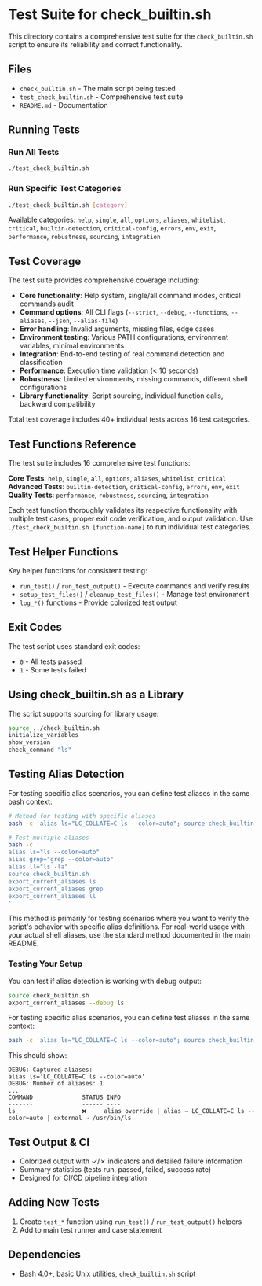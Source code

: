 # Test Suite for check_builtin.sh

This directory contains a comprehensive test suite for the `check_builtin.sh` script to ensure its reliability and correct functionality.

## Files

- `check_builtin.sh` - The main script being tested
- `test_check_builtin.sh` - Comprehensive test suite
- `README.md` - Documentation

## Running Tests

### Run All Tests
```bash
./test_check_builtin.sh
```

### Run Specific Test Categories
```bash
./test_check_builtin.sh [category]
```

Available categories: `help`, `single`, `all`, `options`, `aliases`, `whitelist`, `critical`, `builtin-detection`, `critical-config`, `errors`, `env`, `exit`, `performance`, `robustness`, `sourcing`, `integration`

## Test Coverage

The test suite provides comprehensive coverage including:

- **Core functionality**: Help system, single/all command modes, critical commands audit
- **Command options**: All CLI flags (`--strict`, `--debug`, `--functions`, `--aliases`, `--json`, `--alias-file`)
- **Error handling**: Invalid arguments, missing files, edge cases
- **Environment testing**: Various PATH configurations, environment variables, minimal environments
- **Integration**: End-to-end testing of real command detection and classification
- **Performance**: Execution time validation (< 10 seconds)
- **Robustness**: Limited environments, missing commands, different shell configurations
- **Library functionality**: Script sourcing, individual function calls, backward compatibility

Total test coverage includes 40+ individual tests across 16 test categories.

## Test Functions Reference

The test suite includes 16 comprehensive test functions:

**Core Tests**: `help`, `single`, `all`, `options`, `aliases`, `whitelist`, `critical`  
**Advanced Tests**: `builtin-detection`, `critical-config`, `errors`, `env`, `exit`  
**Quality Tests**: `performance`, `robustness`, `sourcing`, `integration`

Each test function thoroughly validates its respective functionality with multiple test cases, proper exit code verification, and output validation. Use `./test_check_builtin.sh [function-name]` to run individual test categories.

## Test Helper Functions

Key helper functions for consistent testing:
- `run_test()` / `run_test_output()` - Execute commands and verify results
- `setup_test_files()` / `cleanup_test_files()` - Manage test environment
- `log_*()` functions - Provide colorized test output

## Exit Codes

The test script uses standard exit codes:
- `0` - All tests passed
- `1` - Some tests failed

## Using check_builtin.sh as a Library

The script supports sourcing for library usage:

```bash
source ../check_builtin.sh
initialize_variables
show_version
check_command "ls"
```

## Testing Alias Detection

For testing specific alias scenarios, you can define test aliases in the same bash context:

```bash
# Method for testing with specific aliases
bash -c 'alias ls="LC_COLLATE=C ls --color=auto"; source check_builtin.sh; export_current_aliases --debug ls'

# Test multiple aliases
bash -c '
alias ls="ls --color=auto"
alias grep="grep --color=auto" 
alias ll="ls -la"
source check_builtin.sh
export_current_aliases ls
export_current_aliases grep
export_current_aliases ll
'
```

This method is primarily for testing scenarios where you want to verify the script's behavior with specific alias definitions. For real-world usage with your actual shell aliases, use the standard method documented in the main README.


### Testing Your Setup

You can test if alias detection is working with debug output:

```bash
source check_builtin.sh
export_current_aliases --debug ls
```

For testing specific alias scenarios, you can define test aliases in the same context:

```bash
bash -c 'alias ls="LC_COLLATE=C ls --color=auto"; source check_builtin.sh; export_current_aliases --debug ls'
```

This should show:
```
DEBUG: Captured aliases:
alias ls='LC_COLLATE=C ls --color=auto'
DEBUG: Number of aliases: 1
...
COMMAND              STATUS INFO
-------              ------ ----
ls                   ❌     alias override | alias → LC_COLLATE=C ls --color=auto | external → /usr/bin/ls
```

## Test Output & CI

- Colorized output with ✓/✗ indicators and detailed failure information
- Summary statistics (tests run, passed, failed, success rate)
- Designed for CI/CD pipeline integration

## Adding New Tests

1. Create `test_*` function using `run_test()` / `run_test_output()` helpers
2. Add to main test runner and case statement

## Dependencies

- Bash 4.0+, basic Unix utilities, `check_builtin.sh` script
